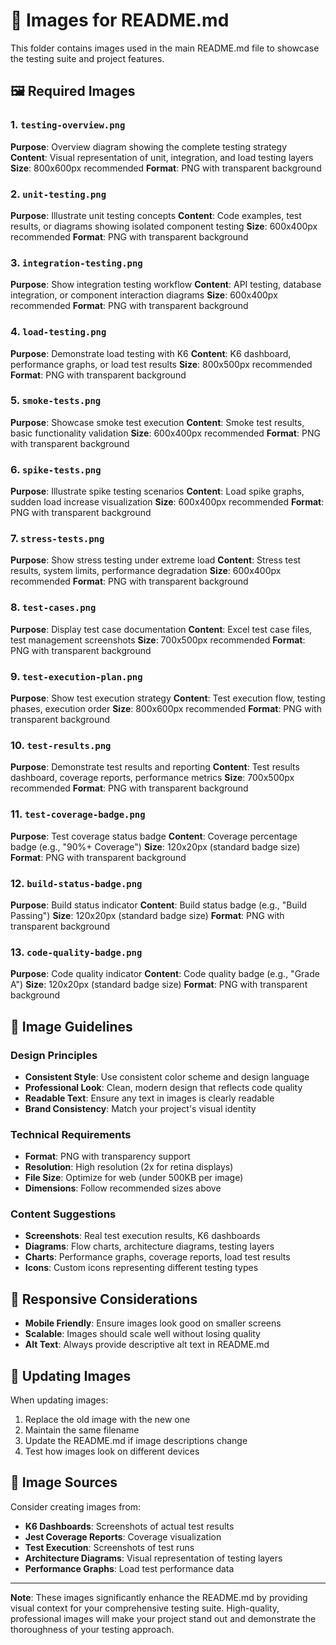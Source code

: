 # 📸 Images for README.md

This folder contains images used in the main README.md file to showcase the testing suite and project features.

## 🖼️ Required Images

### 1. `testing-overview.png`
**Purpose**: Overview diagram showing the complete testing strategy
**Content**: Visual representation of unit, integration, and load testing layers
**Size**: 800x600px recommended
**Format**: PNG with transparent background

### 2. `unit-testing.png`
**Purpose**: Illustrate unit testing concepts
**Content**: Code examples, test results, or diagrams showing isolated component testing
**Size**: 600x400px recommended
**Format**: PNG with transparent background

### 3. `integration-testing.png`
**Purpose**: Show integration testing workflow
**Content**: API testing, database integration, or component interaction diagrams
**Size**: 600x400px recommended
**Format**: PNG with transparent background

### 4. `load-testing.png`
**Purpose**: Demonstrate load testing with K6
**Content**: K6 dashboard, performance graphs, or load test results
**Size**: 800x500px recommended
**Format**: PNG with transparent background

### 5. `smoke-tests.png`
**Purpose**: Showcase smoke test execution
**Content**: Smoke test results, basic functionality validation
**Size**: 600x400px recommended
**Format**: PNG with transparent background

### 6. `spike-tests.png`
**Purpose**: Illustrate spike testing scenarios
**Content**: Load spike graphs, sudden load increase visualization
**Size**: 600x400px recommended
**Format**: PNG with transparent background

### 7. `stress-tests.png`
**Purpose**: Show stress testing under extreme load
**Content**: Stress test results, system limits, performance degradation
**Size**: 600x400px recommended
**Format**: PNG with transparent background

### 8. `test-cases.png`
**Purpose**: Display test case documentation
**Content**: Excel test case files, test management screenshots
**Size**: 700x500px recommended
**Format**: PNG with transparent background

### 9. `test-execution-plan.png`
**Purpose**: Show test execution strategy
**Content**: Test execution flow, testing phases, execution order
**Size**: 800x600px recommended
**Format**: PNG with transparent background

### 10. `test-results.png`
**Purpose**: Demonstrate test results and reporting
**Content**: Test results dashboard, coverage reports, performance metrics
**Size**: 700x500px recommended
**Format**: PNG with transparent background

### 11. `test-coverage-badge.png`
**Purpose**: Test coverage status badge
**Content**: Coverage percentage badge (e.g., "90%+ Coverage")
**Size**: 120x20px (standard badge size)
**Format**: PNG with transparent background

### 12. `build-status-badge.png`
**Purpose**: Build status indicator
**Content**: Build status badge (e.g., "Build Passing")
**Size**: 120x20px (standard badge size)
**Format**: PNG with transparent background

### 13. `code-quality-badge.png`
**Purpose**: Code quality indicator
**Content**: Code quality badge (e.g., "Grade A")
**Size**: 120x20px (standard badge size)
**Format**: PNG with transparent background

## 🎨 Image Guidelines

### Design Principles
- **Consistent Style**: Use consistent color scheme and design language
- **Professional Look**: Clean, modern design that reflects code quality
- **Readable Text**: Ensure any text in images is clearly readable
- **Brand Consistency**: Match your project's visual identity

### Technical Requirements
- **Format**: PNG with transparency support
- **Resolution**: High resolution (2x for retina displays)
- **File Size**: Optimize for web (under 500KB per image)
- **Dimensions**: Follow recommended sizes above

### Content Suggestions
- **Screenshots**: Real test execution results, K6 dashboards
- **Diagrams**: Flow charts, architecture diagrams, testing layers
- **Charts**: Performance graphs, coverage reports, load test results
- **Icons**: Custom icons representing different testing types

## 📱 Responsive Considerations

- **Mobile Friendly**: Ensure images look good on smaller screens
- **Scalable**: Images should scale well without losing quality
- **Alt Text**: Always provide descriptive alt text in README.md

## 🔄 Updating Images

When updating images:
1. Replace the old image with the new one
2. Maintain the same filename
3. Update the README.md if image descriptions change
4. Test how images look on different devices

## 📝 Image Sources

Consider creating images from:
- **K6 Dashboards**: Screenshots of actual test results
- **Jest Coverage Reports**: Coverage visualization
- **Test Execution**: Screenshots of test runs
- **Architecture Diagrams**: Visual representation of testing layers
- **Performance Graphs**: Load test performance data

---

**Note**: These images significantly enhance the README.md by providing visual context for your comprehensive testing suite. High-quality, professional images will make your project stand out and demonstrate the thoroughness of your testing approach.
